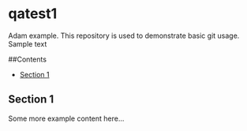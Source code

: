 # qatest1
Adam example. This repository is used to demonstrate basic git usage.  
Sample text  

##Contents
* [Section 1](#Section-1) 

## Section 1
Some more example content here...
